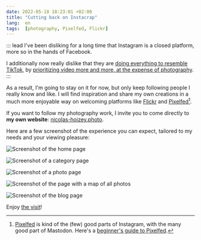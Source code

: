 ```yaml
---
date: 2022-05-18 18:23:01 +02:00
title: "Cutting back on Instacrap"
lang:  en
tags:  [photography, Pixelfed, Flickr]
---
```


::: lead
I've been disliking for a long time that Instagram is a closed platform, more so in the hands of Facebook.

I additionally now really dislike that they are [doing everything to resemble TikTok](https://www.newstatesman.com/science-tech/2021/07/instagram-pivot-video-tiktok-mosseri-reels-marks-end-social-media-we-know-it), by [prioritizing video more and more, at the expense of photography](https://www.washingtonpost.com/technology/2021/07/02/instagram-tiktok-videos/).
:::

As a result, I'm going to stay on it for now, but only keep following people I really know and like. I will find inspiration and share my own creations in a much more enjoyable way on welcoming platforms like [Flickr](https://www.flickr.com/photos/nicolas-hoizey/) and [Pixelfed](https://pixelfed.social/nhoizey)[^pixelfed].

[^pixelfed]: [Pixelfed](https://pixelfed.org/) is kind of the (few) good parts of Instagram, with the many good part of Mastodon. Here's a [beginner's guide to Pixelfed](https://write.wien.rocks/paula/beginners-guide-to-pixelfed).

If you want to follow my photography work, I invite you to come directly to **my own website**: [nicolas-hoizey.photo](https://nicolas-hoizey.photo!).

Here are a few screenshot of the experience you can expect, tailored to my needs and your viewing pleasure:

![Screenshot of the home page](nicolas-hoizey-photo-site-01-home-page.png "The home page")

![Screenshot of a category page](nicolas-hoizey-photo-site-02-category.png "A category page")

![Screenshot of a photo page](nicolas-hoizey-photo-site-03-photo-page.png "A photo page")

![Screenshot of the page with a map of all photos](nicolas-hoizey-photo-site-04-map.png "The map of all photos")

![Screenshot of the blog page](nicolas-hoizey-photo-site-05-blog-post.png "The blog")

Enjoy [the visit](https://nicolas-hoizey.photo/)!
